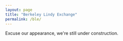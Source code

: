 ```yaml
---
layout: page
title: "Berkeley Lindy Exchange"
permalink: /ble/
---
```


Excuse our appearance, we're still under construction. 

